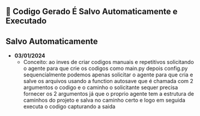 ## 📖 Codigo Gerado É Salvo Automaticamente e Executado
## **Salvo Automaticamente** 
- **03/01/2024**  
  - Conceito: ao inves de criar codigos manuais e repetitivos solicitando o agente para que crie os codigos como main.py depois config.py sequencialmente podemos apenas solicitar o agente para que cria e salve os arquivos usando a function autosave que é chamada com 2 argumentos o codigo e o caminho o solicitante sequer precisa fornecer os 2 argumentos já que o proprio agente tem a estrutura de caminhos do projeto e salva no caminho certo e logo em seguida executa o codigo capturando a saida 
